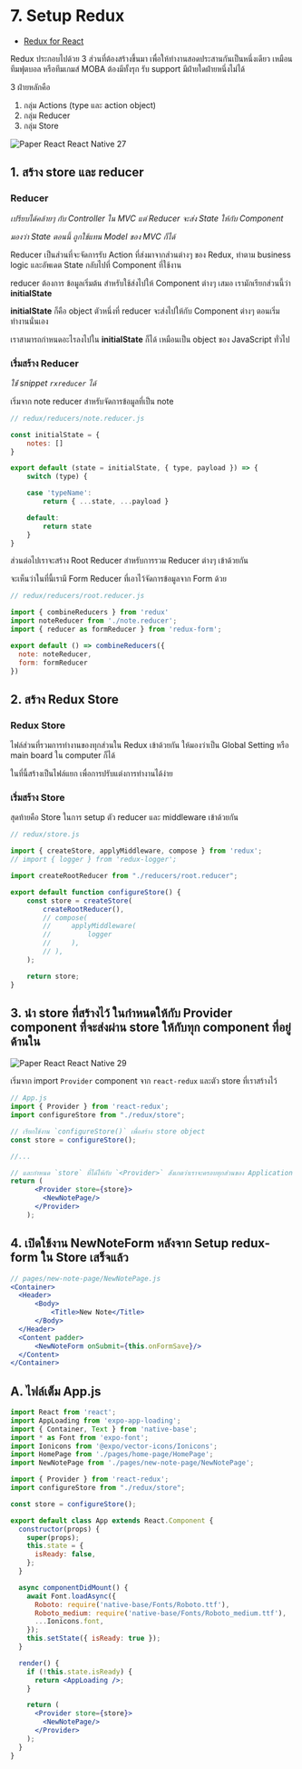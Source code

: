 
# 7. Setup Redux

- [Redux for React](https://redux.js.org/basics/usage-with-react)

Redux ประกอบไปด้วย 3 ส่วนที่ต้องสร้างขึ้นมา เพื่อให้ทำงานสอดประสานกันเป็นหนึ่งเดียว เหมือนทีมฟุตบอล หรือทีมเกมส์​ MOBA ต้องมีทั้งรุก รับ support มีฝ่ายใดฝ่ายหนึ่งไม่ได้ 

3 ฝ่ายหลักคือ 
1. กลุ่ม Actions (type และ action object)
2. กลุ่ม Reducer
3. กลุ่ม Store

![Paper React   React Native 27](https://user-images.githubusercontent.com/85179/63178797-f921ec00-c074-11e9-9781-48541785d151.png)

## 1. สร้าง store และ reducer

### Reducer

_เปรียบได้คล้ายๆ กับ Controller ใน MVC แต่ Reducer จะส่ง State ให้กับ Component_

_มองว่า State ตอนนี้ ถูกใช้แทน Model ของ MVC ก็ได้_

Reducer เป็นส่วนที่จะจัดการรับ Action ที่ส่งมาจากส่วนต่างๆ ของ Redux, ทำตาม business logic และอัพเดต State กลับไปที่ Component ที่ใช้งาน

reducer ต้องการ ข้อมูลเริ่มต้น สำหรับใช้ส่งไปให้ Component ต่างๆ เสมอ เรามักเรียกส่วนนี้ว่า **initialState**

**initialState** ก็คือ object ตัวหนึ่งที่ reducer จะส่งไปให้กับ Component ต่างๆ ตอนเริ่มทำงานนั่นเอง

เราสามารถกำหนดอะไรลงไปใน **initialState** ก็ได้ เหมือนเป็น object ของ JavaScript ทั่วไป

### เริ่มสร้าง Reducer

_ใช่้ snippet `rxreducer` ได้_

เริ่มจาก note reducer สำหรับจัดการข้อมูลที่เป็น note

```jsx
// redux/reducers/note.reducer.js

const initialState = {
    notes: []
}

export default (state = initialState, { type, payload }) => {
    switch (type) {

    case 'typeName':
        return { ...state, ...payload }

    default:
        return state
    }
}
```

ส่วนต่อไปเราจะสร้าง Root Reducer สำหรับการรวม Reducer ต่างๆ เข้าด้วยกัน

จะเห็นว่าในที่นี้เรามี Form Reducer ที่เอาไว้จัดการข้อมูลจาก Form ด้วย

```jsx
// redux/reducers/root.reducer.js

import { combineReducers } from 'redux'
import noteReducer from './note.reducer';
import { reducer as formReducer } from 'redux-form';

export default () => combineReducers({
  note: noteReducer,
  form: formReducer
})  
```

## 2. สร้าง Redux Store

### Redux Store

ไฟล์ส่วนที่รวมการทำงานของทุกส่วนใน Redux เข้าด้วยกัน ให้มองว่าเป็น Global Setting หรือ main board ใน computer ก็ได้ 

ในที่นี้สร้างเป็นไฟล์แยก เพื่อการปรับแต่งการทำงานได้ง่าย

### เริ่มสร้าง Store

สุดท้ายคือ Store ในการ setup ตัว reducer และ middleware เข้าด้วยกัน

```jsx
// redux/store.js

import { createStore, applyMiddleware, compose } from 'redux';
// import { logger } from 'redux-logger';

import createRootReducer from "./reducers/root.reducer";

export default function configureStore() {
    const store = createStore(
        createRootReducer(),
        // compose(
        //     applyMiddleware(
        //         logger
        //     ),
        // ),
    );

    return store;
} 
```

## 3. นำ store ที่สร้างไว้ ในกำหนดให้กับ Provider component ที่จะส่งผ่าน store ให้กับทุก component ที่อยู่ด้านใน

![Paper React   React Native 29](https://user-images.githubusercontent.com/85179/63178875-1b1b6e80-c075-11e9-82a6-d187cfcc7606.png)

เริ่มจาก import `Provider` component จาก `react-redux` และตัว store ที่เราสร้างไว้ 

```jsx
// App.js
import { Provider } from 'react-redux';
import configureStore from "./redux/store";

// เรียกใช้งาน `configureStore()` เพื่อสร้าง store object
const store = configureStore();

//...

// และกำหนด `store` ที่ได้ให้กับ `<Provider>` สังเกตว่าเราจะครอบทุกส่วนของ Application 
return (
      <Provider store={store}>
        <NewNotePage/>
      </Provider>
    );
```

## 4. เปิดใช้งาน NewNoteForm หลังจาก Setup redux-form ใน Store เสร็จแล้ว

```jsx
// pages/new-note-page/NewNotePage.js
<Container>
  <Header>
      <Body>
          <Title>New Note</Title>
      </Body>
  </Header>
  <Content padder>
      <NewNoteForm onSubmit={this.onFormSave}/>
  </Content>
</Container>
```

## A. ไฟล์เต็ม App.js 

```jsx
import React from 'react';
import AppLoading from 'expo-app-loading';
import { Container, Text } from 'native-base';
import * as Font from 'expo-font';
import Ionicons from '@expo/vector-icons/Ionicons';
import HomePage from './pages/home-page/HomePage';
import NewNotePage from './pages/new-note-page/NewNotePage';

import { Provider } from 'react-redux';
import configureStore from "./redux/store";

const store = configureStore();

export default class App extends React.Component {
  constructor(props) {
    super(props);
    this.state = {
      isReady: false,
    };
  }

  async componentDidMount() {
    await Font.loadAsync({
      Roboto: require('native-base/Fonts/Roboto.ttf'),
      Roboto_medium: require('native-base/Fonts/Roboto_medium.ttf'),
      ...Ionicons.font,
    });
    this.setState({ isReady: true });
  }

  render() {
    if (!this.state.isReady) {
      return <AppLoading />;
    }

    return (
      <Provider store={store}>
        <NewNotePage/>
      </Provider>
    );
  }
}
```
